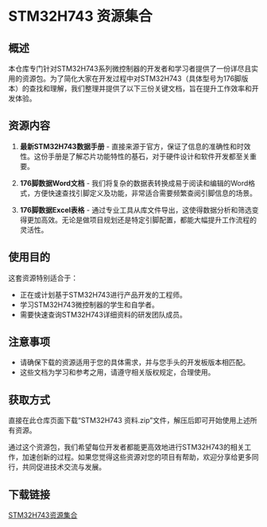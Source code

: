 # STM32H743 资源集合

## 概述

本仓库专门针对STM32H743系列微控制器的开发者和学习者提供了一份详尽且实用的资源包。为了简化大家在开发过程中对STM32H743（具体型号为176脚版本）的查找和理解，我们整理并提供了以下三份关键文档，旨在提升工作效率和开发体验。

## 资源内容

1. **最新STM32H743数据手册** - 直接来源于官方，保证了信息的准确性和时效性。这份手册是了解芯片功能特性的基石，对于硬件设计和软件开发都至关重要。

2. **176脚数据Word文档** - 我们将复杂的数据表转换成易于阅读和编辑的Word格式，方便快速查找引脚定义及功能，非常适合需要频繁查阅引脚信息的场景。

3. **176脚数据Excel表格** - 通过专业工具从库文件导出，这使得数据分析和筛选变得更加高效。无论是做项目规划还是特定引脚配置，都能大幅提升工作流程的灵活性。

## 使用目的

这套资源特别适合于：
- 正在或计划基于STM32H743进行产品开发的工程师。
- 学习STM32H743微控制器的学生和自学者。
- 需要快速查询STM32H743详细资料的研发团队成员。

## 注意事项

- 请确保下载的资源适用于您的具体需求，并与您手头的开发板版本相匹配。
- 这些文档为学习和参考之用，请遵守相关版权规定，合理使用。

## 获取方式

直接在此仓库页面下载“STM32H743 资料.zip”文件，解压后即可开始使用上述所有资源。

通过这个资源包，我们希望每位开发者都能更高效地进行STM32H743的相关工作，加速创新的过程。如果您觉得这些资源对您的项目有帮助，欢迎分享给更多同行，共同促进技术交流与发展。

## 下载链接

[STM32H743资源集合](https://pan.quark.cn/s/769aef672938)